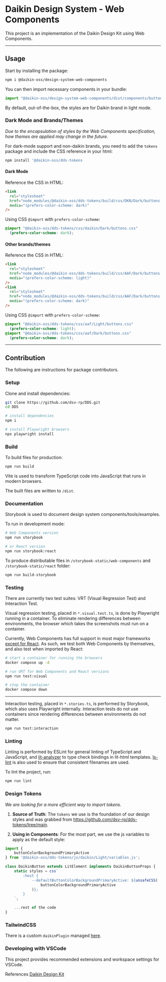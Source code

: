 # Daikin Design System - Web Components

This project is an implementation of the Daikin Design Kit using Web Components.

---

## Usage

Start by installing the package:

```bash
npm i @daikin-oss/design-system-web-components
```

You can then import necessary components in your bundle:

```javascript
import "@daikin-oss/design-system-web-components/dist/components/button/index.js";
```

By default, out-of-the-box, the styles are for Daikin brand in light mode.

### Dark Mode and Brands/Themes

_Due to the encapsulation of styles by the Web Components specification, how themes are applied may change in the future._

For dark-mode support and non-daikin brands, you need to add the `tokens` package and include the CSS reference in your html:

```bash
npm install '@daikin-oss/dds-tokens
```

#### Dark Mode

Reference the CSS in HTML:

```html
<link
  rel="stylesheet"
  href="node_modules/@daikin-oss/dds-tokens/build/css/DKN/Dark/buttons.css"
  media="(prefers-color-scheme: dark)"
/>
```

Using CSS `@import` with `prefers-color-scheme`:

```css
@import "@daikin-oss/dds-tokens/css/daikin/Dark/buttons.css"
  (prefers-color-scheme: dark);
```

#### Other brands/themes

Reference the CSS in HTML:

```html
<link
  rel="stylesheet"
  href="node_modules/@daikin-oss/dds-tokens/build/css/AAF/Dark/buttons.css"
  media="(prefers-color-scheme: light)"
/>
<link
  rel="stylesheet"
  href="node_modules/@daikin-oss/dds-tokens/build/css/AAF/Dark/buttons.css"
  media="(prefers-color-scheme: dark)"
/>
```

Using CSS `@import` with `prefers-color-scheme`:

```css
@import "@daikin-oss/dds-tokens/css/aaf/Light/buttons.css"
  (prefers-color-scheme: light);
@import "@daikin-oss/dds-tokens/css/aaf/Dark/buttons.css"
  (prefers-color-scheme: dark);
```

---

## Contribution

The following are instructions for package contributors.

### Setup

Clone and install dependencies:

```bash
git clone https://github.com/dsv-rp/DDS.git
cd DDS

# install dependencies
npm i

# install Playwright browsers
npx playwright install
```

### Build

To build files for production:

```bash
npm run build
```

Vite is used to transform TypeScript code into JavaScript that runs in modern browsers.

The built files are written to `/dist`.

### Documentation

Storybook is used to document design system components/tools/examples.

To run in development mode:

```bash
# Web Components version
npm run storybook

# or React version
npm run storybook:react
```

To produce distributable files in `/storybook-static/web-components` and `/storybook-static/react` folder:

```bash
npm run build-storybook
```

### Testing

There are currently two test suites: VRT (Visual Regression Test) and Interaction Test.

Visual regression testing, placed in `*.visual.test.ts`, is done by Playwright running in a container.
To eliminate rendering differences between environments, the browser which takes the screenshots must run on a container.

Currently, Web Components has full support in most major frameworks [except for React](https://custom-elements-everywhere.com/).
As such, we test both Web Components by themselves, and also test when imported by React:

```bash
# start a container for running the browsers
docker compose up -d

# run VRT for Web Components and React versions
npm run test:visual

# stop the container
docker compose down
```

---

Interaction testing, placed in `*.stories.ts`, is performed by Storybook, which also uses Playwright internally.
Interaction tests do not use containers since rendering differences between environments do not matter.

```bash
npm run test:interaction
```

### Linting

Linting is performed by ESLint for general linting of TypeScript and JavaScript, and [lit-analyzer](https://www.npmjs.com/package/lit-analyzer) to type check bindings in lit-html templates.
[ls-lint](https://ls-lint.org/) is also used to ensure that consistent filenames are used.

To lint the project, run:

```bash
npm run lint
```

### Design Tokens

_We are looking for a more efficient way to import tokens._

1. **Source of Truth**: The `tokens` we use is the foundation of our design styles and was grabbed from https://github.com/dsv-rp/dds-tokens/tree/main.

2. **Using in Components**: For the most part, we use the js variables to apply as the default style:

```javascript
import {
    buttonColorBackgroundPrimaryActive
} from '@daikin-oss/dds-tokens/js/daikin/Light/variables.js';

class DaikinButton extends LitElement implements DaikinButtonProps {
    static styles = css`
        :host {
            --defaultButtonColorBackgroundPrimaryActive: ${unsafeCSS(
                buttonColorBackgroundPrimaryActive
            )};
        }
    `;

    ...rest of the code
}
```

### TailwindCSS

There is a custom `daikinPlugin` managed [here](https://github.com/dsv-rp/tailwind).

### Developing with VSCode

This project provides recommended extensions and workspace settings for VSCode.

References [Daikin Design Kit](https://www.figma.com/file/VyaaU8Ta9yzyf0PsURWSSf/DDS%3A-Design-Kit?node-id=2421%3A7943)
